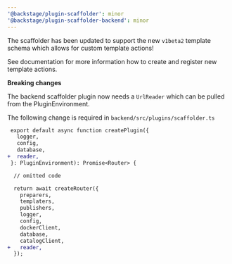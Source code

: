 ```yaml
---
'@backstage/plugin-scaffolder': minor
'@backstage/plugin-scaffolder-backend': minor
---
```


The scaffolder has been updated to support the new `v1beta2` template schema which allows for custom template actions!

See documentation for more information how to create and register new template actions.

**Breaking changes**

The backend scaffolder plugin now needs a `UrlReader` which can be pulled from the PluginEnvironment.

The following change is required in `backend/src/plugins/scaffolder.ts`

```diff
 export default async function createPlugin({
   logger,
   config,
   database,
+  reader,
 }: PluginEnvironment): Promise<Router> {

  // omitted code

  return await createRouter({
    preparers,
    templaters,
    publishers,
    logger,
    config,
    dockerClient,
    database,
    catalogClient,
+   reader,
  });
```
